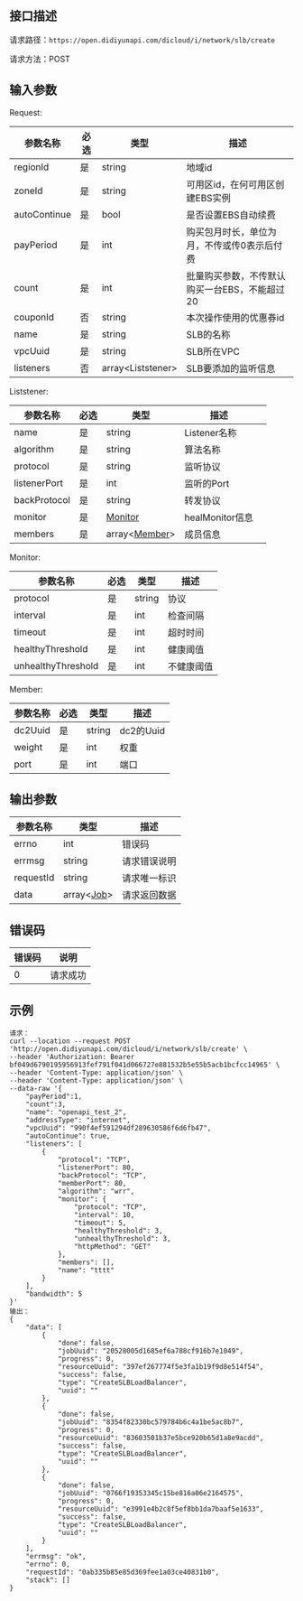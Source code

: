 ## 接口描述

请求路径：`https://open.didiyunapi.com/dicloud/i/network/slb/create`

请求方法：POST

## 输入参数

<span id="Request"></span>
Request:

| 参数名称                    | 必选 | 类型                | 描述                                          |
| --------------------------- | ---- | ------------------- | --------------------------------------------- |
| regionId                    | 是   | string              | 地域id                                        |
| zoneId                      | 是   | string              | 可用区id，在何可用区创建EBS实例               |
| autoContinue                | 是   | bool                | 是否设置EBS自动续费                           |
| payPeriod                   | 是   | int                 | 购买包月时长，单位为月，不传或传0表示后付费   |
| count                       | 是   | int                 | 批量购买参数，不传默认购买一台EBS，不能超过20 |
| couponId                    | 否   | string              | 本次操作使用的优惠券id                        |
| name                        | 是   | string              | SLB的名称                                     |
| vpcUuid | 是   | string              | SLB所在VPC                                    |
| listeners                   | 否   | array\<Liststener\> | SLB要添加的监听信息                           |

<span id="Liststener"></span>
Liststener:

| 参数名称     | 必选 | 类型                       | 描述            |      |
| ------------ | ---- | -------------------------- | --------------- | ---- |
| name         | 是   | string                     | Listener名称    |      |
| algorithm    | 是   | string                     | 算法名称        |      |
| protocol     | 是   | string                     | 监听协议        |      |
| listenerPort | 是   | int                        | 监听的Port      |      |
| backProtocol | 是   | string                     | 转发协议        |      |
| monitor      | 是   | [Monitor](#Monitor)        | healMonitor信息 |      |
| members      | 是   | array\<[Member](#Member)\> | 成员信息        |      |

<span id="Monitor"></span>
Monitor:

| 参数名称           | 必选 | 类型   | 描述       |
| ------------------ | ---- | ------ | ---------- |
| protocol           | 是   | string | 协议       |
| interval` `        | 是   | int    | 检查间隔   |
| timeout            | 是   | int    | 超时时间   |
| healthyThreshold   | 是   | int    | 健康阈值   |
| unhealthyThreshold | 是   | int    | 不健康阈值 |

<span id="Member"></span>
Member:

| 参数名称 | 必选 | 类型   | 描述      |
| -------- | ---- | ------ | --------- |
| dc2Uuid  | 是   | string | dc2的Uuid |
| weight   | 是   | int    | 权重      |
| port     | 是   | int    | 端口      |

## 

## 输出参数

| 参数名称  | 类型                                                         | 描述         |
| --------- | ------------------------------------------------------------ | ------------ |
| errno     | int                                                          | 错误码       |
| errmsg    | string                                                       | 请求错误说明 |
| requestId | string                                                       | 请求唯一标识 |
| data      | array<[Job](/static/docs-content/products/通用响应结构.md#Job)> | 请求返回数据 |


## 错误码

| 错误码 | 说明     |
| ------ | -------- |
| 0      | 请求成功 |

## 示例

```
请求：
curl --location --request POST 'http://open.didiyunapi.com/dicloud/i/network/slb/create' \
--header 'Authorization: Bearer bf049d6790195956913fef791f041d066727e881532b5e55b5acb1bcfcc14965' \
--header 'Content-Type: application/json' \
--header 'Content-Type: application/json' \
--data-raw '{
    "payPeriod":1,
    "count":3,
    "name": "openapi_test_2",
    "addressType": "internet",
    "vpcUuid": "990f4ef591294df289630586f6d6fb47",
    "autoContinue": true,
    "listeners": [
        {
            "protocol": "TCP",
            "listenerPort": 80,
            "backProtocol": "TCP",
            "memberPort": 80,
            "algorithm": "wrr",
            "monitor": {
                "protocol": "TCP",
                "interval": 10,
                "timeout": 5,
                "healthyThreshold": 3,
                "unhealthyThreshold": 3,
                "httpMethod": "GET"
            },
            "members": [],
            "name": "tttt"
        }
    ],
    "bandwidth": 5
}'
输出：
{
    "data": [
        {
            "done": false,
            "jobUuid": "20528005d1685ef6a788cf916b7e1049",
            "progress": 0,
            "resourceUuid": "397ef267774f5e3fa1b19f9d8e514f54",
            "success": false,
            "type": "CreateSLBLoadBalancer",
            "uuid": ""
        },
        {
            "done": false,
            "jobUuid": "8354f82330bc579784b6c4a1be5ac8b7",
            "progress": 0,
            "resourceUuid": "83603501b37e5bce920b65d1a8e9acdd",
            "success": false,
            "type": "CreateSLBLoadBalancer",
            "uuid": ""
        },
        {
            "done": false,
            "jobUuid": "0766f19353345c15be816a06e2164575",
            "progress": 0,
            "resourceUuid": "e3991e4b2c8f5ef8bb1da7baaf5e1633",
            "success": false,
            "type": "CreateSLBLoadBalancer",
            "uuid": ""
        }
    ],
    "errmsg": "ok",
    "errno": 0,
    "requestId": "0ab335b85e85d369fee1a03ce40831b0",
    "stack": []
}
```